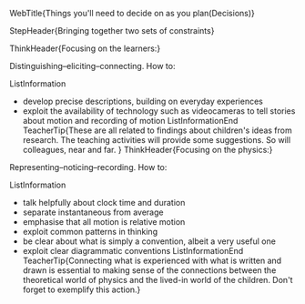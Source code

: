 WebTitle{Things you&apos;ll need to decide on as you plan(Decisions)}

StepHeader{Bringing together two sets of constraints}

ThinkHeader{Focusing on the learners:}

Distinguishing&ndash;eliciting&ndash;connecting. How to:

ListInformation
- develop precise descriptions, building on everyday experiences
- exploit the availability of technology such as videocameras to tell stories about motion and recording of motion
ListInformationEnd
TeacherTip{These are all related to findings about children's ideas from research. The teaching activities will provide some suggestions. So will colleagues, near and far. }
ThinkHeader{Focusing on the physics:}

Representing&ndash;noticing&ndash;recording. How to:

ListInformation
- talk helpfully about clock time and duration
- separate instantaneous from average
- emphasise that all motion is relative motion
- exploit common patterns in thinking
- be clear about what is simply a convention, albeit a very useful one
- exploit clear diagrammatic conventions
ListInformationEnd
TeacherTip{Connecting what is experienced with what is written and drawn is essential to making sense of the connections between the theoretical world of physics and the lived-in world of the children. Don't forget to exemplify this action.}

